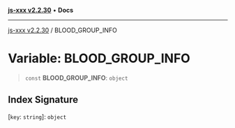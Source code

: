 [**js-xxx v2.2.30**](../README.md) • **Docs**

***

[js-xxx v2.2.30](../README.md) / BLOOD\_GROUP\_INFO

# Variable: BLOOD\_GROUP\_INFO

> `const` **BLOOD\_GROUP\_INFO**: `object`

## Index Signature

 \[`key`: `string`\]: `object`
